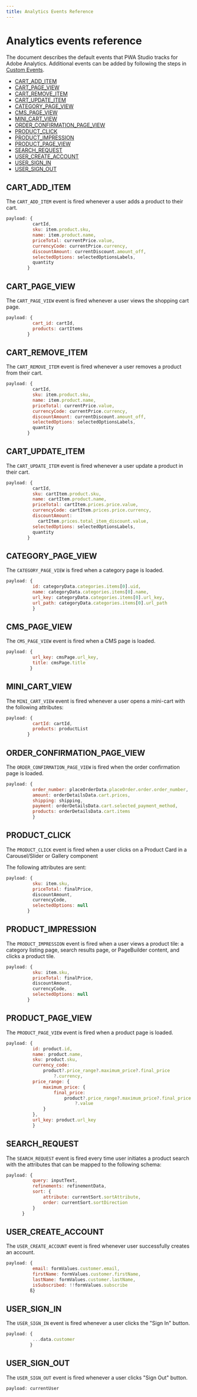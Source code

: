 ```yaml
---
title: Analytics Events Reference
---
```


# Analytics events reference

The document describes the default events that PWA Studio tracks for Adobe Analytics.
Additional events can be added by following the steps in [Custom Events](../custom-events/index.md).

- [CART_ADD_ITEM](#CART_ADD_ITEM)
- [CART_PAGE_VIEW](#CART_PAGE_VIEW)
- [CART_REMOVE_ITEM](#CART_REMOVE_ITEM)
- [CART_UPDATE_ITEM](#CART_UPDATE_ITEM)
- [CATEGORY_PAGE_VIEW](#CATEGORY_PAGE_VIEW)
- [CMS_PAGE_VIEW](#CMS_PAGE_VIEW)
- [MINI_CART_VIEW](#MINI_CART_VIEW)
- [ORDER_CONFIRMATION_PAGE_VIEW](#ORDER_CONFIRMATION_PAGE_VIEW)
- [PRODUCT_CLICK](#PRODUCT_CLICK)
- [PRODUCT_IMPRESSION](#PRODUCT_IMPRESSION)
- [PRODUCT_PAGE_VIEW](#PRODUCT_PAGE_VIEW)
- [SEARCH_REQUEST](#SEARCH_REQUEST)
- [USER_CREATE_ACCOUNT](#USER_CREATE_ACCOUNT)
- [USER_SIGN_IN](#USER_SIGN_IN)
- [USER_SIGN_OUT](#USER_SIGN_OUT)

## CART_ADD_ITEM

The `CART_ADD_ITEM` event is fired whenever a user adds a product to their cart.

```javascript
payload: {
          cartId,
          sku: item.product.sku,
          name: item.product.name,
          priceTotal: currentPrice.value,
          currencyCode: currentPrice.currency,
          discountAmount: currentDiscount.amount_off,
          selectedOptions: selectedOptionsLabels,
          quantity
        }
```

## CART_PAGE_VIEW

The `CART_PAGE_VIEW` event is fired whenever a user views the shopping cart page.

```javascript
payload: {
          cart_id: cartId,
          products: cartItems
        }
```

## CART_REMOVE_ITEM

The `CART_REMOVE_ITEM` event is fired whenever a user removes a product from their cart.

```javascript
payload: {
          cartId,
          sku: item.product.sku,
          name: item.product.name,
          priceTotal: currentPrice.value,
          currencyCode: currentPrice.currency,
          discountAmount: currentDiscount.amount_off,
          selectedOptions: selectedOptionsLabels,
          quantity
        }
```

## CART_UPDATE_ITEM

The `CART_UPDATE_ITEM` event is fired whenever a user update a product in their cart.

```javascript
payload: {
          cartId,
          sku: cartItem.product.sku,
          name: cartItem.product.name,
          priceTotal: cartItem.prices.price.value,
          currencyCode: cartItem.prices.price.currency,
          discountAmount:
            cartItem.prices.total_item_discount.value,
          selectedOptions: selectedOptionsLabels,
          quantity
        }
```

## CATEGORY_PAGE_VIEW

The `CATEGORY_PAGE_VIEW` is fired when a category page is loaded.

```javascript
payload: {
          id: categoryData.categories.items[0].uid,
          name: categoryData.categories.items[0].name,
          url_key: categoryData.categories.items[0].url_key,
          url_path: categoryData.categories.items[0].url_path
          }
```

## CMS_PAGE_VIEW

The `CMS_PAGE_VIEW` event is fired when a CMS page is loaded.

```javascript
payload: {
          url_key: cmsPage.url_key,
          title: cmsPage.title
         }
```

## MINI_CART_VIEW

The `MINI_CART_VIEW` event is fired whenever a user opens a mini-cart with the following attributes:

```javascript
payload: {
          cartId: cartId,
          products: productList
        }
```

## ORDER_CONFIRMATION_PAGE_VIEW

The `ORDER_CONFIRMATION_PAGE_VIEW` is fired when the order confirmation page is loaded.

```javascript
payload: {
          order_number: placeOrderData.placeOrder.order.order_number,
          amount: orderDetailsData.cart.prices,
          shipping: shipping,
          payment: orderDetailsData.cart.selected_payment_method,
          products: orderDetailsData.cart.items
          }
```

## PRODUCT_CLICK

The `PRODUCT_CLICK` event is fired when a user clicks on a Product Card in a Carousel/Slider or Gallery component

The following attributes are sent:

```javascript
payload: {
          sku: item.sku,
          priceTotal: finalPrice,
          discountAmount,
          currencyCode,
          selectedOptions: null
        }
```

## PRODUCT_IMPRESSION

The `PRODUCT_IMPRESSION` event is fired when a user views a product tile: a category listing page, search results page, or PageBuilder content, and clicks a product tile.

```javascript
payload: {
          sku: item.sku,
          priceTotal: finalPrice,
          discountAmount,
          currencyCode,
          selectedOptions: null
        }
```

## PRODUCT_PAGE_VIEW

The `PRODUCT_PAGE_VIEW` event is fired when a product page is loaded.

```javascript
payload: {
          id: product.id,
          name: product.name,
          sku: product.sku,
          currency_code:
              product?.price_range?.maximum_price?.final_price
                  ?.currency,
          price_range: {
              maximum_price: {
                  final_price:
                      product?.price_range?.maximum_price?.final_price
                          ?.value
              }
          },
          url_key: product.url_key
          }
```

## SEARCH_REQUEST

The `SEARCH_REQUEST` event is fired every time user initiates a product search with the attributes that can be mapped to the following schema:

```javascript
payload: {
          query: inputText,
          refinements: refinementData,
          sort: {
              attribute: currentSort.sortAttribute,
              order: currentSort.sortDirection
          }
      }
```

## USER_CREATE_ACCOUNT

The `USER_CREATE_ACCOUNT` event is fired whenever user successfully creates an account.

```javascript
payload: {
          email: formValues.customer.email,
          firstName: formValues.customer.firstName,
          lastName: formValues.customer.lastName,
          isSubscribed: !!formValues.subscribe
         ß}
```

## USER_SIGN_IN

The `USER_SIGN_IN` event is fired whenever a user clicks the "Sign In" button.

```javascript
payload: {
          ...data.customer
         }
```

## USER_SIGN_OUT

The `USER_SIGN_OUT` event is fired whenever a user clicks "Sign Out" button.

```javascript
payload: currentUser
```

